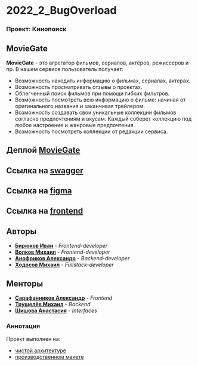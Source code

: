 # 2022_2_BugOverload

### Проект: Кинопоиск

## MovieGate
**MovieGate** - это агрегатор фильмов, сериалов, актёров, режиссеров и пр. В нашем сервисе пользователь получает:
* Возможность находить информацию о фильмах, сериалах, актерах.
* Возможность просматривать отзывы о проектах.
* Облегченный поиск фильмов при помощи гибких фильтров.
* Возможность посмотреть всю информацию о фильме: начиная от оригинального названия и заканчивая трейлером.
* Возможность создавать свои уникальные коллекции фильмов согласно  предпочтениям и вкусам. Каждый соберет коллекцию под любое настроение и жанровые предпочтения.
* Возможность посмотреть коллекции от редакции сервиса.

## Деплой [MovieGate](http://movie-gate.online/)

## Ссылка на [swagger](https://app.swaggerhub.com/apis/BugOverload/API-Kino/1.0.0)

## Ссылка на [figma](https://www.figma.com/file/WIbsjIKSCPSJph8XJ12ArL/Untitled?node-id=90%3A185)

## Ссылка на [frontend](https://github.com/frontend-park-mail-ru/2022_2_BugOverload)

## Авторы

* [**Бирюков Иван**](https://github.com/Ivan-Bir) - *Frontend-developer*
* [**Волков Михаил**](https://github.com/Mike5535)        -  *Frontend-developer*
* [**Анофриков Александр**](https://github.com/Andeo1812) - *Backend-developer*
* [**Ходосов Михаил**](https://github.com/lonkidely) - *Fullstack-developer*

## Менторы
* [**Сарафанников Александр**](https://github.com/Sarafa2n) - *Frontend*
* [**Трущелёв Михаил**](https://github.com/ThePsina) - *Backend*
* [**Шишова Анастасия**]() - *Interfaces*

### Аннотация
Проект выполнен на:
* [чистой архитектуре](https://github.com/bxcodec/go-clean-arch/tree/9e174b8b0bbdfbab69bc293bb2905b2bb622155c)
* [производственном макете](https://github.com/golang-standards/project-layout/tree/721df07f8281bbf8f441ea9f74f108747e60b679)